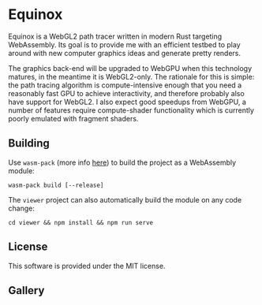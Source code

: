 # Equinox

Equinox is a WebGL2 path tracer written in modern Rust targeting WebAssembly. Its goal is to provide me with an efficient testbed to play around with new computer graphics ideas and generate pretty renders.

The graphics back-end will be upgraded to WebGPU when this technology matures, in the meantime it is WebGL2-only. The rationale for this is simple: the path tracing algorithm is compute-intensive enough that you need a reasonably fast GPU to achieve interactivity, and therefore probably also have support for WebGL2. I also expect good speedups from WebGPU, a number of features require compute-shader functionality which is currently poorly emulated with fragment shaders.

## Building

Use `wasm-pack` (more info [here](https://github.com/rustwasm/wasm-pack)) to build the project as a WebAssembly module:

    wasm-pack build [--release]

The `viewer` project can also automatically build the module on any code change:

    cd viewer && npm install && npm run serve

## License

This software is provided under the MIT license.

## Gallery


